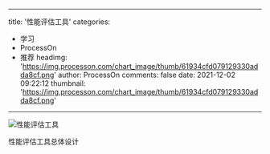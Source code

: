 
---
title: '性能评估工具'
categories: 
 - 学习
 - ProcessOn
 - 推荐
headimg: 'https://img.processon.com/chart_image/thumb/61934cfd079129330adda8cf.png'
author: ProcessOn
comments: false
date: 2021-12-02 09:22:12
thumbnail: 'https://img.processon.com/chart_image/thumb/61934cfd079129330adda8cf.png'
---

<div>   
<img class="thumb" alt="性能评估工具" src="https://img.processon.com/chart_image/thumb/61934cfd079129330adda8cf.png" referrerpolicy="no-referrer">
<p>性能评估工具总体设计</p>  
</div>
            